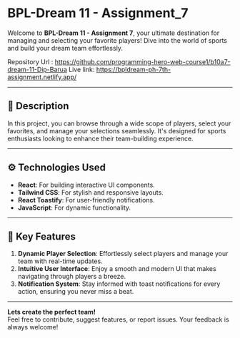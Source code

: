 #  BPL-Dream 11 - Assignment_7

Welcome to **BPL-Dream 11 - Assignment 7**, your ultimate destination for managing and selecting your favorite players! Dive into the world of sports and build your dream team effortlessly.


Repository Url : https://github.com/programming-hero-web-course1/b10a7-dream-11-Dip-Barua
Live link: https://bpldream-ph-7th-assignment.netlify.app/

---

## 🌟 Description
In this project, you can browse through a wide scope of players, select your favorites, and manage your selections seamlessly. It's designed for sports enthusiasts looking to enhance their team-building experience.

---

## ⚙️ Technologies Used
- **React**: For building interactive UI components.
- **Tailwind CSS**: For stylish and responsive layouts.
- **React Toastify**: For user-friendly notifications.
- **JavaScript**: For dynamic functionality.

---

## 🚀 Key Features
1. **Dynamic Player Selection**: Effortlessly select players and manage your team with real-time updates.
2. **Intuitive User Interface**: Enjoy a smooth and modern UI that makes navigating through players a breeze.
3. **Notification System**: Stay informed with toast notifications for every action, ensuring you never miss a beat.

---

**Lets create the perfect team!**  
Feel free to contribute, suggest features, or report issues. Your feedback is always welcome!

